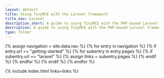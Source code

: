 ```yaml
---
layout: default
title: Using TinyMCE with the Laravel framework
title_nav: Laravel
description_short: A guide to using TinyMCE with the PHP-based Laravel framework.
description: A guide to using TinyMCE with the PHP-based Laravel framework.
type: folder
---
```


{% assign navigation = site.data.nav %}
{% for entry in navigation %}
  {% if entry.url == "getting-started" %}
    {% for subentry in entry.pages %}
      {% if subentry.url == "laravel" %}
        {% assign links = subentry.pages %}
      {% endif %}
    {% endfor %}
  {% endif %}
{% endfor %}

{% include index.html links=links %}
